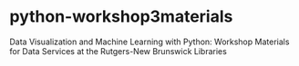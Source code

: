# python-workshop3materials
Data Visualization and Machine Learning with Python: Workshop Materials for Data Services at the Rutgers-New Brunswick Libraries
